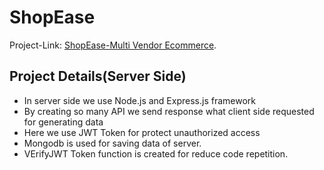 # ShopEase

Project-Link: [ShopEase-Multi Vendor Ecommerce]().

## Project Details(Server Side)

* In server side we use Node.js and Express.js framework 
* By creating so many API we send response what client side requested for generating data
* Here we use JWT Token for protect unauthorized access
* Mongodb is used for saving data of server.
* VErifyJWT Token function is created for reduce code repetition.
